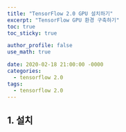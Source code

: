 ```yaml
---
title: "TensorFlow 2.0 GPU 설치하기"
excerpt: "TensorFlow GPU 환경 구축하기"
toc: true
toc_sticky: true

author_profile: false
use_math: true

date: 2020-02-18 21:00:00 -0000
categories: 
  - tensorflow 2.0
tags:
  - tensorflow 2.0
---
```


## 1. 설치 
<!--stackedit_data:
eyJoaXN0b3J5IjpbLTIxNDUyNzI3MTQsNzMwOTk4MTE2XX0=
-->